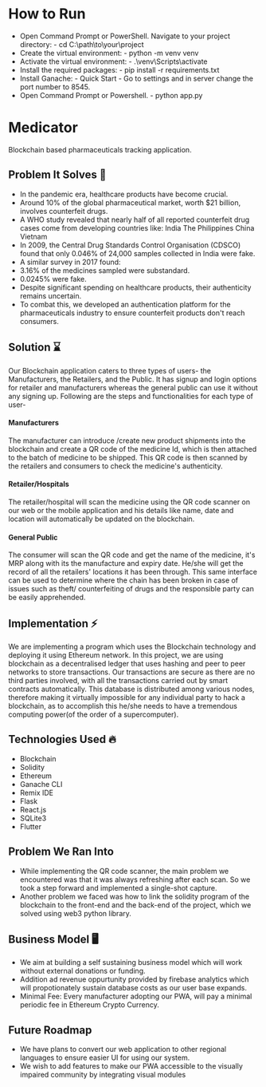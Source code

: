 # How to Run 
- Open Command Prompt or PowerShell.
   Navigate to your project directory:
      - cd C:\path\to\your\project
- Create the virtual environment:
      - python -m venv venv
- Activate the virtual environment:
      - .\venv\Scripts\activate
- Install the required packages:
      - pip install -r requirements.txt
- Install Ganache:
      - Quick Start
      - Go to settings and in server change the port number to 8545.
- Open Command Prompt or Powershell.
      - python app.py

# Medicator
Blockchain based pharmaceuticals tracking application.

## Problem It Solves 🎯

- In the pandemic era, healthcare products have become crucial.
- Around 10% of the global pharmaceutical market, worth $21 billion, involves counterfeit drugs.
- A WHO study revealed that nearly half of all reported counterfeit drug cases come from developing countries like:
    India
    The Philippines
    China
    Vietnam
- In 2009, the Central Drug Standards Control Organisation (CDSCO) found that only 0.046% of 24,000 samples collected in India were fake.
- A similar survey in 2017 found:
- 3.16% of the medicines sampled were substandard.
- 0.0245% were fake.
- Despite significant spending on healthcare products, their authenticity remains uncertain.
- To combat this, we developed an authentication platform for the pharmaceuticals industry to ensure counterfeit products don't reach consumers.

## Solution ⌛

Our Blockchain application caters to three types of users- the Manufacturers, the Retailers, and the Public. It has signup and login options for retailer and manufacturers whereas the general public can use it without any signing up. Following are the steps and functionalities for each type of user-

#### Manufacturers

The manufacturer can introduce /create new product shipments into the blockchain and create a QR code of the medicine Id, which is then attached to the batch of medicine to be shipped. This QR code is then scanned by the retailers and consumers to check the medicine's authenticity.

#### Retailer/Hospitals

The retailer/hospital will scan the medicine using the QR code scanner on our web or the mobile application and his details like name, date and location will automatically be updated on the blockchain.

#### General Public

The consumer will scan the QR code and get the name of the medicine, it's MRP along with its the manufacture and expiry date. He/she will get the record of all the retailers' locations it has been through. This same interface can be used to determine where the chain has been broken in case of issues such as theft/ counterfeiting of drugs and the responsible party can be easily apprehended. 

## Implementation ⚡

We are implementing a program which uses the Blockchain technology and deploying it using Ethereum network. In this project, we are using blockchain as a decentralised ledger that uses hashing and peer to peer networks to store transactions. Our transactions are secure as there are no third parties involved, with all the transactions carried out by smart contracts automatically. This database is distributed among various nodes, therefore making it virtually impossible for any individual party to hack a blockchain, as to accomplish this he/she needs to have a tremendous computing power(of the order of a supercomputer).

## Technologies Used 🔥

- Blockchain
- Solidity
- Ethereum
- Ganache CLI
- Remix IDE
- Flask
- React.js
- SQLite3
- Flutter

## Problem We Ran Into 

- While implementing the QR code scanner, the main problem we encountered was that it was always refreshing after each scan. So we took a step forward and implemented a single-shot capture.
- Another problem we faced was how to link the solidity program of the blockchain to the front-end and the back-end of the project, which we solved using web3 python library.

## Business Model 🖥️

- We aim at building a self sustaining business model which will work without external donations or funding.
- Addition ad revenue oppurtunity provided by firebase analytics which will propotionately sustain database costs as our user base expands.
- Minimal Fee: Every manufacturer adopting our PWA, will pay a minimal periodic fee in Ethereum Crypto Currency.

## Future Roadmap 

- We have plans to convert our web application to other regional languages to ensure easier UI for using our system.
- We wish to add features to make our PWA accessible to the visually impaired community by integrating visual modules
